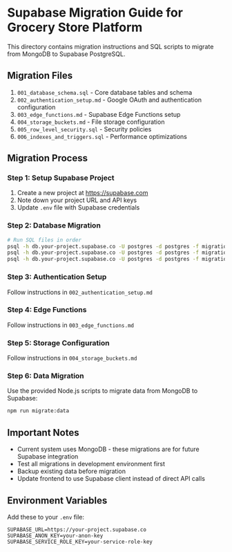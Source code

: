 # Supabase Migration Guide for Grocery Store Platform

This directory contains migration instructions and SQL scripts to migrate from MongoDB to Supabase PostgreSQL.

## Migration Files

1. `001_database_schema.sql` - Core database tables and schema
2. `002_authentication_setup.md` - Google OAuth and authentication configuration
3. `003_edge_functions.md` - Supabase Edge Functions setup
4. `004_storage_buckets.md` - File storage configuration
5. `005_row_level_security.sql` - Security policies
6. `006_indexes_and_triggers.sql` - Performance optimizations

## Migration Process

### Step 1: Setup Supabase Project
1. Create a new project at https://supabase.com
2. Note down your project URL and API keys
3. Update `.env` file with Supabase credentials

### Step 2: Database Migration
```bash
# Run SQL files in order
psql -h db.your-project.supabase.co -U postgres -d postgres -f migrations/001_database_schema.sql
psql -h db.your-project.supabase.co -U postgres -d postgres -f migrations/005_row_level_security.sql
psql -h db.your-project.supabase.co -U postgres -d postgres -f migrations/006_indexes_and_triggers.sql
```

### Step 3: Authentication Setup
Follow instructions in `002_authentication_setup.md`

### Step 4: Edge Functions
Follow instructions in `003_edge_functions.md`

### Step 5: Storage Configuration
Follow instructions in `004_storage_buckets.md`

### Step 6: Data Migration
Use the provided Node.js scripts to migrate data from MongoDB to Supabase:
```bash
npm run migrate:data
```

## Important Notes

- Current system uses MongoDB - these migrations are for future Supabase integration
- Test all migrations in development environment first
- Backup existing data before migration
- Update frontend to use Supabase client instead of direct API calls

## Environment Variables

Add these to your `.env` file:
```
SUPABASE_URL=https://your-project.supabase.co
SUPABASE_ANON_KEY=your-anon-key
SUPABASE_SERVICE_ROLE_KEY=your-service-role-key
```